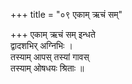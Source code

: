 +++
title = "०९ एकाम् ऋचं सम्"

+++
एकाम् ऋचं सम् इन्धते  
द्वादशभिर् अग्निभिः ।  
तस्याम् आपस् तस्यां गावस्  
तस्याम् ओषधयः श्रिताः ॥